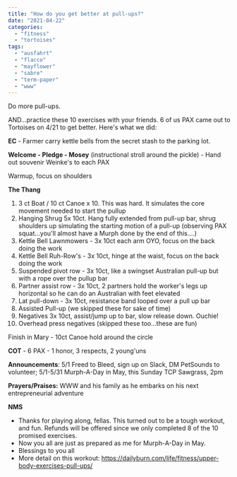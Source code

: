 ```yaml
---
title: "How do you get better at pull-ups?"
date: "2021-04-22"
categories: 
  - "fitness"
  - "tortoises"
tags: 
  - "ausfahrt"
  - "flacco"
  - "mayflower"
  - "sabre"
  - "term-paper"
  - "www"
---
```


Do more pull-ups.

AND...practice these 10 exercises with your friends. 6 of us PAX came out to Tortoises on 4/21 to get better. Here's what we did:

**EC** - Farmer carry kettle bells from the secret stash to the parking lot.

**Welcome - Pledge - Mosey** (instructional stroll around the pickle) - Hand out souvenir Weinke's to each PAX

Warmup, focus on shoulders

**The Thang**

1. 3 ct Boat / 10 ct Canoe x 10. This was hard. It simulates the core movement needed to start the pullup
2. Hanging Shrug 5x 10ct. Hang fully extended from pull-up bar, shrug shoulders up simulating the starting motion of a pull-up (observing PAX squat...you'll almost have a Murph done by the end of this....)
3. Kettle Bell Lawnmowers - 3x 10ct each arm OYO, focus on the back doing the work
4. Kettle Bell Ruh-Row's - 3x 10ct, hinge at the waist, focus on the back doing the work
5. Suspended pivot row - 3x 10ct, like a swingset Australian pull-up but with a rope over the pullup bar
6. Partner assist row - 3x 10ct, 2 partners hold the worker's legs up horizontal so he can do an Australian with feet elevated
7. Lat pull-down - 3x 10ct, resistance band looped over a pull up bar
8. Assisted Pull-up (we skipped these for sake of time)
9. Negatives 3x 10ct, assist/jump up to bar, slow release down. Ouchie!
10. Overhead press negatives (skipped these too...these are fun)

Finish in Mary - 10ct Canoe hold around the circle

**COT** \- 6 PAX - 1 honor, 3 respects, 2 young'uns

**Announcements**: 5/1 Freed to Bleed, sign up on Slack, DM PetSounds to volunteer; 5/1-5/31 Murph-A-Day in May, this Sunday TCP Sawgrass, 2pm

**Prayers/Praises:** WWW and his family as he embarks on his next entrepreneurial adventure

**NMS**

- Thanks for playing along, fellas. This turned out to be a tough workout, and fun. Refunds will be offered since we only completed 8 of the 10 promised exercises.
- Now you all are just as prepared as me for Murph-A-Day in May.
- Blessings to you all
- More detail on this workout: https://dailyburn.com/life/fitness/upper-body-exercises-pull-ups/
